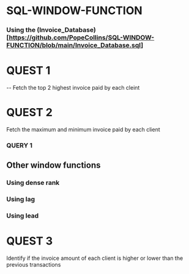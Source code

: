 # SQL-WINDOW-FUNCTION
### Using the (Invoice_Database)[https://github.com/PopeCollins/SQL-WINDOW-FUNCTION/blob/main/Invoice_Database.sql]
# QUEST 1
-- Fetch the top 2 highest invoice paid by each cleint 

# QUEST 2 
Fetch the maximum and minimum invoice paid by each client
### QUERY 1

## Other window functions
### Using dense rank
### Using lag
### Using lead

# QUEST 3
Identify if the invoice amount of each client is higher or lower than the previous transactions
